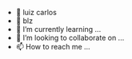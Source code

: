 - 👋 luiz carlos
- 👀 blz
- 🌱 I’m currently learning ...
- 💞️ I’m looking to collaborate on ...
- 📫 How to reach me ...

<!---
luizcasrloscruz/luizcasrloscruz is a ✨ special ✨ repository because its `README.md` (this file) appears on your GitHub profile.
You can click the Preview link to take a look at your changes.
--->
